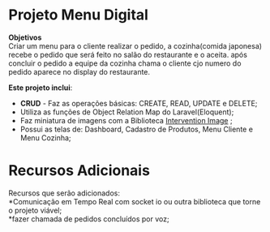 # Projeto Menu Digital  
**Objetivos**  
Criar um menu para o cliente realizar o pedido, a cozinha(comida japonesa) recebe o pedido que será feito no salão do restaurante e o aceita. após concluir o pedido a equipe da cozinha chama o cliente cjo numero do pedido aparece no display do restaurante.  
 
**Este projeto inclui**:  
* **CRUD** - Faz as operações básicas: CREATE, READ, UPDATE e DELETE;  
* Utiliza as funções de Object Relation Map do Laravel(Eloquent);
* Faz miniatura de imagens com a Biblioteca [Intervention Image](http://image.intervention.io/) ;    
* Possui as telas de: Dashboard, Cadastro de Produtos, Menu Cliente e Menu Cozinha;    

# Recursos Adicionais    
Recursos que serão adicionados:    
*Comunicação em Tempo Real com socket io ou outra biblioteca que torne o projeto viável;    
*fazer chamada de pedidos concluídos por voz;  


